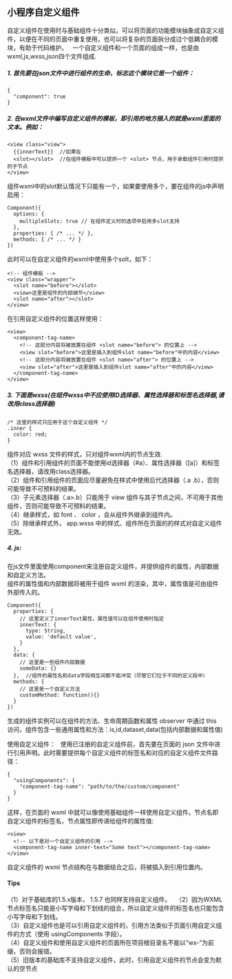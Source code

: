 ## 小程序自定义组件
自定义组件在使用时与基础组件十分类似。可以将页面的功能模块抽象成自定义组件，以便在不同的页面中重复使用，也可以将复杂的页面拆分成过个低耦合的模块，有助于代码维护。  
一个自定义组件和一个页面的组成一样，也是由wxml,js,wxss,json四个文件组成.  
##### 1. 首先要在json文件中进行组件的生命，标志这个模块它是一个组件：  
```
{
  "component": true
}
```
##### 2. 在wxml文件中编写自定义组件的模板，即引用的地方插入的就是wxml里面的文本。例如：
```
<view class="view">
  {{innerText}}  //如果在
  <slot></slot>  //在组件模板中可以提供一个 <slot> 节点，用于承载组件引用时提供的子节点
</view>
```
组件wxml中的slot默认情况下只能有一个，如果要使用多个，要在组件的js中声明启用：  
```
Component({
  options: {
    multipleSlots: true // 在组件定义时的选项中启用多slot支持
  },
  properties: { /* ... */ },
  methods: { /* ... */ }
})
```
此时可以在自定义组件的wxml中使用多个solt，如下：
```
<!-- 组件模板 -->
<view class="wrapper">
  <slot name="before"></slot>
  <view>这里是组件的内部细节</view>
  <slot name="after"></slot>
</view>
```
在引用自定义组件的位置这样使用：
```
<view>
  <component-tag-name>
    <!-- 这部分内容将被放置在组件 <slot name="before"> 的位置上 -->
    <view slot="before">这里是插入到组件slot name="before"中的内容</view>
    <!-- 这部分内容将被放置在组件 <slot name="after"> 的位置上 -->
    <view slot="after">这里是插入到组件slot name="after"中的内容</view>
  </component-tag-name>
</view>
```

##### 3. 下面是wxss(在组件wxss中不应使用ID选择器、属性选择器和标签名选择器,请改用class选择器)
```
/* 这里的样式只应用于这个自定义组件 */
.inner {
  color: red;
}
```
组件对应 wxss 文件的样式，只对组件wxml内的节点生效.  
（1）组件和引用组件的页面不能使用id选择器（#a）、属性选择器（[a]）和标签名选择器，请改用class选择器。  
（2）组件和引用组件的页面应尽量避免在样式中使用后代选择器（.a .b），否则可能导致不可预料的结果。  
（3）子元素选择器（.a>.b）只能用于 view 组件与其子节点之间，不可用于其他组件，否则可能导致不可预料的结果。  
（4）继承样式，如 font 、 color ，会从组件外继承到组件内。  
（5）除继承样式外， app.wxss 中的样式、组件所在页面的的样式对自定义组件无效。  

##### 4. js:  
在js文件里面使用component来注册自定义组件，并提供组件的属性，内部数据和自定义方法。  
组件的属性值和内部数据将被用于组件 wxml 的渲染，其中，属性值是可由组件外部传入的。  
```
Component({
  properties: {
    // 这里定义了innerText属性，属性值可以在组件使用时指定
    innerText: {
      type: String,
      value: 'default value',
    }
  },
  data: {
    // 这里是一些组件内部数据
    someData: {}
  },  //组件的属性名和data字段相互间都不能冲突（尽管它们位于不同的定义段中）
  methods: {
    // 这里是一个自定义方法
    customMethod: function(){}
  }
})
```
生成的组件实例可以在组件的方法、生命周期函数和属性 observer 中通过 this 访问，组件包含一些通用属性和方法：is,id,dataset,data(包括内部数据和属性值)  

使用自定义组件：  
使用已注册的自定义组件前，首先要在页面的 json 文件中进行引用声明。此时需要提供每个自定义组件的标签名和对应的自定义组件文件路径：  
```
{
  "usingComponents": {
    "component-tag-name": "path/to/the/custom/component"
  }
}
```
这样，在页面的 wxml 中就可以像使用基础组件一样使用自定义组件。节点名即自定义组件的标签名，节点属性即传递给组件的属性值:
```
<view>
  <!-- 以下是对一个自定义组件的引用 -->
  <component-tag-name inner-text="Some text"></component-tag-name>
</view>
```
自定义组件的 wxml 节点结构在与数据结合之后，将被插入到引用位置内。  
#### Tips
（1）对于基础库的1.5.x版本， 1.5.7 也同样支持自定义组件。  
（2）因为WXML节点标签名只能是小写字母和下划线的组合，所以自定义组件的标签名也只能包含小写字母和下划线。  
（3）自定义组件也是可以引用自定义组件的，引用方法类似于页面引用自定义组件的方式（使用 usingComponents 字段）。  
（4）自定义组件和使用自定义组件的页面所在项目根目录名不能以“wx-”为前缀，否则会报错。  
（5）旧版本的基础库不支持自定义组件，此时，引用自定义组件的节点会变为默认的空节点  
